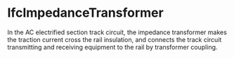 IfcImpedanceTransformer
=======================
In the AC electrified section track circuit, the impedance transformer makes
the traction current cross the rail insulation, and connects the track circuit
transmitting and receiving equipment to the rail by transformer coupling.


